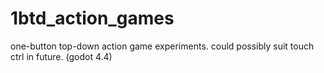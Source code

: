 # 1btd_action_games
one-button top-down action game experiments. could possibly suit touch ctrl in future. (godot 4.4)
